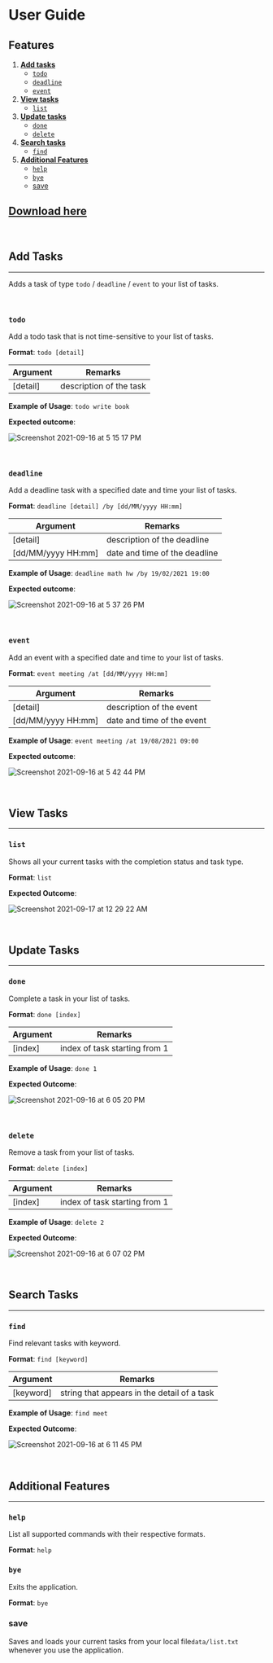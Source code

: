 # User Guide
## Features
1. [**Add tasks**](#add-tasks)
   - [`todo`](#todo)
   - [`deadline`](#deadline)
   - [`event`](#event)
2. [**View tasks**](#view-tasks)
   - [`list`](#list)
3. [**Update tasks**](#update-tasks)
   - [`done`](#done)
   - [`delete`](#delete)
4. [**Search tasks**](#search-tasks)
   - [`find`](#find)
5. [**Additional Features**](#additional-features)
   - [`help`](#help)
   - [`bye`](#bye)
   - [save](#save)
 
## [Download here](https://github.com/amzhy/ip/releases/download/A-Release/duke.jar)

<br />
  
## Add Tasks

---
Adds a task of type `todo` / `deadline` / `event` to your list of tasks.

<br />

### `todo`

Add a todo task that is not time-sensitive to your list of tasks.


**Format**: `todo [detail]`

| Argument | Remarks |
| ------------ | ------------- |
| [detail] | description of the task |


**Example of Usage**: `todo write book`

**Expected outcome**: 

![Screenshot 2021-09-16 at 5 15 17 PM](https://user-images.githubusercontent.com/76540550/133602205-c19cc254-7348-4e2a-aa59-3aed2acf5104.png)


<br />

### `deadline`
Add a deadline task with a specified date and time your list of tasks.

**Format**: `deadline [detail] /by [dd/MM/yyyy HH:mm]`

| Argument | Remarks |
| ------------ | ------------- |
| [detail] | description of the deadline |
| [dd/MM/yyyy HH:mm] | date and time of the deadline |


**Example of Usage**: `deadline math hw /by 19/02/2021 19:00`

**Expected outcome**:

![Screenshot 2021-09-16 at 5 37 26 PM](https://user-images.githubusercontent.com/76540550/133602163-86e99996-2c38-4a73-9905-31fe3ffe1c8f.png)

<br />

### `event`
Add an event with a specified date and time to your list of tasks.

**Format**: `event meeting /at [dd/MM/yyyy HH:mm]`

| Argument | Remarks |
| ------------ | ------------- |
| [detail] | description of the event |
| [dd/MM/yyyy HH:mm] | date and time of the event |


**Example of Usage**: `event meeting /at 19/08/2021 09:00`

**Expected outcome**:

![Screenshot 2021-09-16 at 5 42 44 PM](https://user-images.githubusercontent.com/76540550/133602124-1bbc3501-806d-4240-9bd9-ee72f135d32f.png)

<br />


## View Tasks

---
### `list`
Shows all your current tasks with the completion status and task type.

**Format**: `list`

**Expected Outcome**:

![Screenshot 2021-09-17 at 12 29 22 AM](https://user-images.githubusercontent.com/76540550/133650158-94655cea-737b-4c40-806e-da5ff677b502.png)


<br />

## Update Tasks

---
### `done`
Complete a task in your list of tasks.

**Format**: `done [index]`

| Argument | Remarks |
| ------------ | ------------- |
| [index] | index of task starting from 1 |


**Example of Usage**: `done 1`

**Expected Outcome**:

![Screenshot 2021-09-16 at 6 05 20 PM](https://user-images.githubusercontent.com/76540550/133601954-40b78698-65c8-43c3-ac9c-9032467316d8.png)


<br />

### `delete`
Remove a task from your list of tasks.

**Format**: `delete [index]`

| Argument | Remarks |
| ------------ | ------------- |
| [index] | index of task starting from 1 |


**Example of Usage**: `delete 2`

**Expected Outcome**:


![Screenshot 2021-09-16 at 6 07 02 PM](https://user-images.githubusercontent.com/76540550/133601901-5028d4ba-b37e-40f7-96c7-373c1fb6c542.png)

<br />

## Search Tasks

---
### `find`
Find relevant tasks with keyword.

**Format**: `find [keyword]`

| Argument | Remarks |
| ------------ | ------------- |
| [keyword] | string that appears in the detail of a task |


**Example of Usage**: `find meet`

**Expected Outcome**:


![Screenshot 2021-09-16 at 6 11 45 PM](https://user-images.githubusercontent.com/76540550/133601607-c24acd3d-c661-4bd7-8bbf-43a95f38f149.png)

<br />

## Additional Features

---
### `help`
List all  supported commands with their respective formats.

**Format**: `help`

### `bye`
Exits the application.

**Format**: `bye`

### save 
Saves and loads your current tasks from your local file`data/list.txt` whenever you use the application. 
